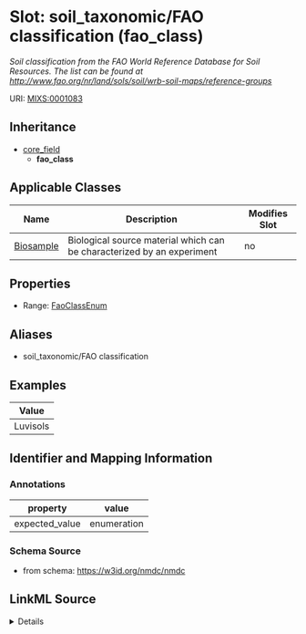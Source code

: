 # Slot: soil_taxonomic/FAO classification (fao_class)


_Soil classification from the FAO World Reference Database for Soil Resources. The list can be found at http://www.fao.org/nr/land/sols/soil/wrb-soil-maps/reference-groups_



URI: [MIXS:0001083](https://w3id.org/mixs/0001083)




## Inheritance

* [core_field](core_field.md)
    * **fao_class**





## Applicable Classes

| Name | Description | Modifies Slot |
| --- | --- | --- |
[Biosample](Biosample.md) | Biological source material which can be characterized by an experiment |  no  |







## Properties

* Range: [FaoClassEnum](FaoClassEnum.md)



## Aliases


* soil_taxonomic/FAO classification




## Examples

| Value |
| --- |
| Luvisols |

## Identifier and Mapping Information





### Annotations

| property | value |
| --- | --- |
| expected_value | enumeration || occurrence | 1 |



### Schema Source


* from schema: https://w3id.org/nmdc/nmdc




## LinkML Source

<details>
```yaml
name: fao_class
annotations:
  expected_value:
    tag: expected_value
    value: enumeration
  occurrence:
    tag: occurrence
    value: '1'
description: Soil classification from the FAO World Reference Database for Soil Resources.
  The list can be found at http://www.fao.org/nr/land/sols/soil/wrb-soil-maps/reference-groups
title: soil_taxonomic/FAO classification
examples:
- value: Luvisols
from_schema: https://w3id.org/nmdc/nmdc
aliases:
- soil_taxonomic/FAO classification
rank: 1000
is_a: core field
slot_uri: MIXS:0001083
multivalued: false
alias: fao_class
domain_of:
- Biosample
range: fao_class_enum

```
</details>